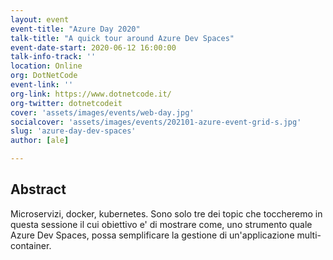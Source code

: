 ```yaml
---
layout: event
event-title: "Azure Day 2020"
talk-title: "A quick tour around Azure Dev Spaces"
event-date-start: 2020-06-12 16:00:00
talk-info-track: ''
location: Online
org: DotNetCode
event-link: ''
org-link: https://www.dotnetcode.it/
org-twitter: dotnetcodeit
cover: 'assets/images/events/web-day.jpg'
socialcover: 'assets/images/events/202101-azure-event-grid-s.jpg'
slug: 'azure-day-dev-spaces'
author: [ale]

---
```

## Abstract
Microservizi, docker, kubernetes. Sono solo tre dei topic che toccheremo in questa sessione il cui obiettivo e' di mostrare come, uno strumento quale Azure Dev Spaces, possa semplificare la gestione di un'applicazione multi-container.